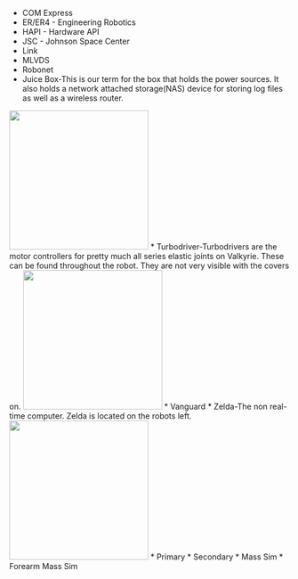 * COM Express  
* ER/ER4 - Engineering Robotics  
* HAPI - Hardware API  
* JSC - Johnson Space Center  
* Link  
* MLVDS  
* Robonet  
* Juice Box-This is our term for the box that holds the power sources. It also holds a network attached storage(NAS) device for storing log files as well as a wireless router.

<img src="https://github.com/NASA-JSC-Robotics/valkyrie/wiki/images/JuiceBox.png" width="250">
* Turbodriver-Turbodrivers are the motor controllers for pretty much all series elastic joints on Valkyrie. These can be found throughout the robot. They are not very visible with the covers on.

<img src="https://github.com/NASA-JSC-Robotics/valkyrie/wiki/images/Turbodriver.png" width="250">
* Vanguard  
* Zelda-The non real-time computer. Zelda is located on the robots left.

<img src="https://github.com/NASA-JSC-Robotics/valkyrie/wiki/images/Zelda.png" width="250">
* Primary
* Secondary
* Mass Sim
* Forearm Mass Sim